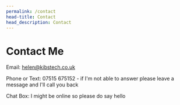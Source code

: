 ```yaml
---
permalink: /contact
head-title: Contact
head_description: Contact
---
```


# Contact Me

Email: <a href="mailto:helen@kibstech.co.uk">helen@kibstech.co.uk</a>

Phone or Text: 07515 675152 - if I'm not able to answer please leave a message and I'll call you back

Chat Box: I might be online so please do say hello

<div style="height:15rem"></div>
